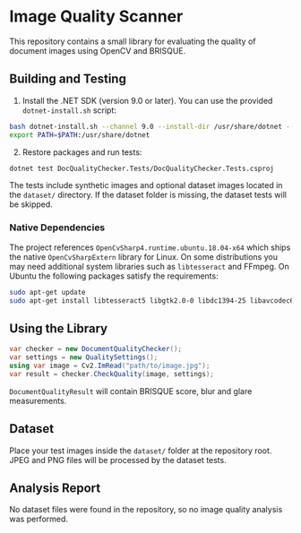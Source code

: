 # Image Quality Scanner

This repository contains a small library for evaluating the quality of document images using OpenCV and BRISQUE.

## Building and Testing

1. Install the .NET SDK (version 9.0 or later). You can use the provided `dotnet-install.sh` script:

```bash
bash dotnet-install.sh --channel 9.0 --install-dir /usr/share/dotnet --skip-non-versioned-files
export PATH=$PATH:/usr/share/dotnet
```

2. Restore packages and run tests:

```bash
dotnet test DocQualityChecker.Tests/DocQualityChecker.Tests.csproj
```

The tests include synthetic images and optional dataset images located in the `dataset/` directory. If the dataset folder is missing, the dataset tests will be skipped.

### Native Dependencies

The project references `OpenCvSharp4.runtime.ubuntu.18.04-x64` which ships the
native `OpenCvSharpExtern` library for Linux. On some distributions you may
need additional system libraries such as `libtesseract` and FFmpeg. On Ubuntu
the following packages satisfy the requirements:

```bash
sudo apt-get update
sudo apt-get install libtesseract5 libgtk2.0-0 libdc1394-25 libavcodec60
```

## Using the Library

```csharp
var checker = new DocumentQualityChecker();
var settings = new QualitySettings();
using var image = Cv2.ImRead("path/to/image.jpg");
var result = checker.CheckQuality(image, settings);
```

`DocumentQualityResult` will contain BRISQUE score, blur and glare measurements.

## Dataset

Place your test images inside the `dataset/` folder at the repository root. JPEG and PNG files will be processed by the dataset tests.

## Analysis Report

No dataset files were found in the repository, so no image quality analysis was performed.
